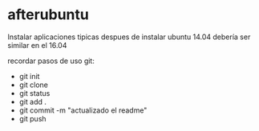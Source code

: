 # afterubuntu
Instalar aplicaciones tipicas despues de instalar ubuntu 14.04
debería ser similar en el 16.04

recordar pasos de uso git:
- git init
- git clone
- git status
- git add .
- git commit -m "actualizado el readme"
- git push
